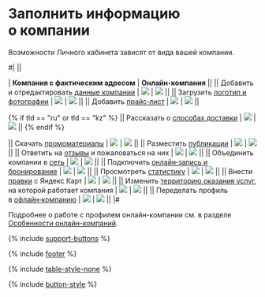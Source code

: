 # Заполнить информацию о компании

Возможности Личного кабинета зависят от вида вашей компании.


#|
||

|
**Компания с фактическим адресом**
|
**Онлайн-компания**
||
||
Добавить и отредактировать [данные компании](data.md)
|
![](../_assets/check.png)
|
![](../_assets/check.png)
||
||
Загрузить [логотип и фотографии](photos.md)
|
![](../_assets/check.png)
|
![](../_assets/check.png)
||
||
Добавить [прайс‑лист](price-list.md)
|
![](../_assets/check.png)
|
![](../_assets/check.png)
||

{% if tld == "ru" or tld == "kz" %}
||
Рассказать о [способах доставки](delivery.md)
|
![](../_assets/check.png)
|
![](../_assets/check.png)
||
{% endif %}

||
Скачать [промоматериалы](promo.md)
|
![](../_assets/check.png)
|
![](../_assets/check.png)
||
||
Разместить [публикации](publications.md)
|
![](../_assets/check.png)
|
![](../_assets/check.png)
||
||
Ответить на [отзывы](reviews.md) и пожаловаться на них
|
![](../_assets/check.png)
|
![](../_assets/check.png)
||
||
Объединить компании в [сеть](../branches/several-branches.md)
|
![](../_assets/check.png)
|
![](../_assets/check.png)
||
||
Подключить [онлайн‑запись и бронирование](booking.md)
|
![](../_assets/check.png)
|
![](../_assets/check.png)
||
||
Просмотреть [статистику](general-statistics.md)
|
![](../_assets/check.png)
|
![](../_assets/check.png)
||
||
Внести [правки](changes.md) с Яндекс Карт
|
![](../_assets/check.png)
|
![](../_assets/cross.png)
||
||
Изменить [территорию оказания услуг](data.md#online-territory), на которой работает компания
|
![](../_assets/cross.png)
|
![](../_assets/check.png)
||
||
Переделать профиль в [офлайн‑компанию](../online-company.md#convert-it-online)
|
![](../_assets/cross.png)
|
![](../_assets/check.png)
||
|#

Подробнее о работе с профилем онлайн-компании см. в разделе [Особенности онлайн-компаний](../online-company.md).

{% include [support-buttons](../_includes/support-buttons-table.md) %}

{% include [footer](../_includes/footer.md) %}

{% include [table-style-none](../_includes/table-style-none.md) %}

{% include [button-style](../_includes/yellow-button-styles.md) %}
